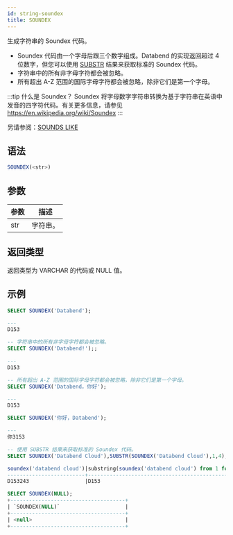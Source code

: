 ```yaml
---
id: string-soundex
title: SOUNDEX
---
```


生成字符串的 Soundex 代码。

- Soundex 代码由一个字母后跟三个数字组成。Databend 的实现返回超过 4 位数字，但您可以使用 [SUBSTR](substr.md) 结果来获取标准的 Soundex 代码。
- 字符串中的所有非字母字符都会被忽略。
- 所有超出 A-Z 范围的国际字母字符都会被忽略，除非它们是第一个字母。

:::tip 什么是 Soundex？
Soundex 将字母数字字符串转换为基于字符串在英语中发音的四字符代码。有关更多信息，请参见 https://en.wikipedia.org/wiki/Soundex
:::

另请参阅：[SOUNDS LIKE](soundslike.md)

## 语法

```sql
SOUNDEX(<str>)
```

## 参数

| 参数 | 描述 |
|-----------|-------------|
| str  | 字符串。 |

## 返回类型

返回类型为 VARCHAR 的代码或 NULL 值。

## 示例

```sql
SELECT SOUNDEX('Databend');

---
D153

-- 字符串中的所有非字母字符都会被忽略。
SELECT SOUNDEX('Databend!');;

---
D153

-- 所有超出 A-Z 范围的国际字母字符都会被忽略，除非它们是第一个字母。
SELECT SOUNDEX('Databend，你好');

---
D153

SELECT SOUNDEX('你好，Databend');

---
你3153

-- 使用 SUBSTR 结果来获取标准的 Soundex 代码。
SELECT SOUNDEX('Databend Cloud'),SUBSTR(SOUNDEX('Databend Cloud'),1,4);

soundex('databend cloud')|substring(soundex('databend cloud') from 1 for 4)|
-------------------------+-------------------------------------------------+
D153243                  |D153                                             |

SELECT SOUNDEX(NULL);
+-------------------------------------+
| `SOUNDEX(NULL)`                     |
+-------------------------------------+
| <null>                              |
+-------------------------------------+
```